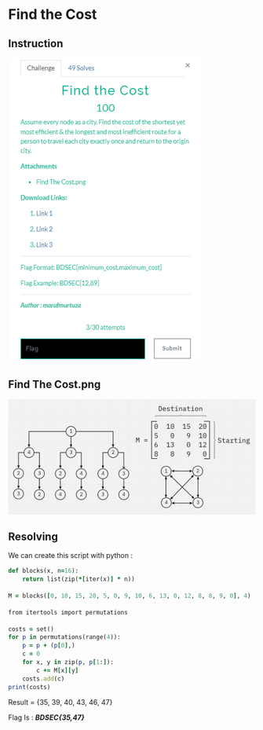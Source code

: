 # Find the Cost

## Instruction
![Instruction](Instruction.png)

## Find The Cost.png

![Find The Cost](Find_The_Cost.png)

## Resolving

We can create this script with python :

``` ruby
def blocks(x, n=16):
    return list(zip(*[iter(x)] * n))

M = blocks([0, 10, 15, 20, 5, 0, 9, 10, 6, 13, 0, 12, 8, 8, 9, 0], 4)

from itertools import permutations

costs = set()
for p in permutations(range(4)):
    p = p + (p[0],)
    c = 0
    for x, y in zip(p, p[1:]):
        c += M[x][y]
    costs.add(c)
print(costs)
```
Result = {35, 39, 40, 43, 46, 47}

Flag Is : **_BDSEC{35,47}_**
